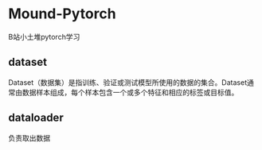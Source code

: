 # Mound-Pytorch
B站小土堆pytorch学习

## dataset
Dataset（数据集）是指训练、验证或测试模型所使用的数据的集合。Dataset通常由数据样本组成，每个样本包含一个或多个特征和相应的标签或目标值。
## dataloader
负责取出数据